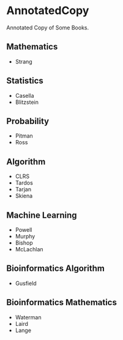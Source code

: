 # AnnotatedCopy
Annotated Copy of Some Books.

## Mathematics
* Strang

## Statistics
* Casella
* Blitzstein

## Probability
* Pitman
* Ross

## Algorithm
* CLRS
* Tardos
* Tarjan
* Skiena

## Machine Learning
* Powell
* Murphy
* Bishop
* McLachlan

## Bioinformatics Algorithm
* Gusfield

## Bioinformatics Mathematics
* Waterman
* Laird
* Lange

